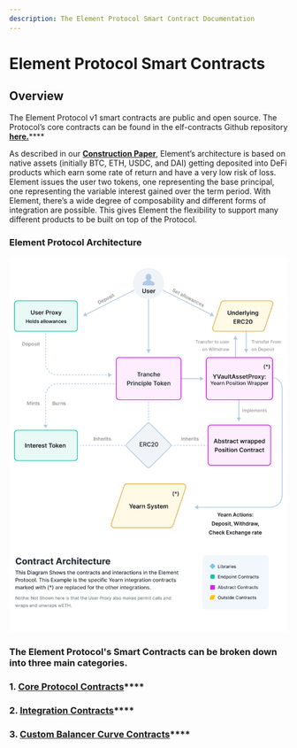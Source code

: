 ```yaml
---
description: The Element Protocol Smart Contract Documentation
---
```


# Element Protocol Smart Contracts

## Overview

The Element Protocol v1 smart contracts are public and open source. The Protocol’s core contracts can be found in the elf-contracts Github repository [**here.**](https://github.com/delvtech/elf-contracts)****

As described in our [**Construction Paper**,](https://paper.element.fi/) Element’s architecture is based on native assets (initially BTC, ETH, USDC, and DAI) getting deposited into DeFi products which earn some rate of return and have a very low risk of loss. Element issues the user two tokens, one representing the base principal, one representing the variable interest gained over the term period. With Element, there’s a wide degree of composability and different forms of integration are possible. This gives Element the flexibility to support many different products to be built on top of the Protocol.

### **Element Protocol Architecture**  <a href="#31db" id="31db"></a>

![](<../../.gitbook/assets/Contract Architecture.png>)

### **The Element Protocol's Smart Contracts can be broken down into three main categories.**&#x20;

### **1.** [**Core Protocol Contracts**](https://docs.element.fi/developers/element-smart-contracts/core-protocol-contracts)****

### **2.** [**Integration Contracts**](https://docs.element.fi/developers/element-smart-contracts/integration-contracts)****

### **3.** [**Custom Balancer Curve Contracts**](https://docs.element.fi/developers/element-smart-contracts/custom-balancer-curve)****
